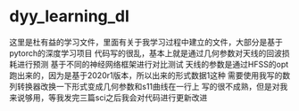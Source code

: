 # dyy_learning_dl
这里是杜有益的学习文件，里面有关于我学习过程中建立的文件，大部分是基于pytorch的深度学习项目
代码写的很乱，基本上就是通过几何参数对天线的回波损耗进行预测
基于不同的神经网络框架进行对比测试
天线的参数是通过HFSS的opt跑出来的，因为是基于2020r1版本，所以出来的形式数据1这种
需要使用我写的数列转换器改换一下形式变成几何参数和s11曲线在一行上
写的很不成熟，但是对我来说够用，等我发完三篇sci之后我会对代码进行更新改进
